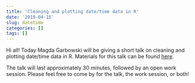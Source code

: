 ```yaml
---
title: 'Cleaning and plotting date/time data in R'
date: '2019-04-15'
slug: datetime
categories: []
tags: []
---
```


Hi all! Today Magda Garbowski will be giving a short talk on cleaning
and plotting date/time data in R. Materials for this talk can be found [here](https://github.com/csu-r-users-group/Talk-materials/tree/master/plotting_datetime_Apr_15_2019/HARV).

The talk will last approximately 30 minutes, followed by an open work
session. Please feel free to come by for the talk, the work session,
or both!

